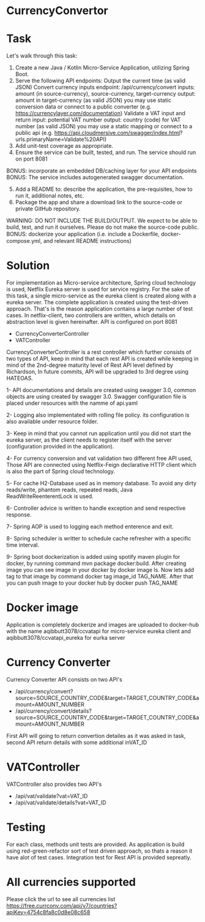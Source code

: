 # CurrencyConvertor

# Task
Let's walk through this task: 
1. Create a new Java / Kotlin Micro-Service Application, utilizing Spring Boot. 
2. Serve the following API endpoints: 
   Output the current time (as valid JSON) Convert currency inputs endpoint:  /api/currency/convert 
   inputs:
        amount (in source-currency), source-currency, target-currency 
   output: 
        amount in target-currency (as valid JSON) you may use static conversion data or connect to a public converter (e.g. https://currencylayer.com/documentation) Validate a VAT input and return input: potential VAT number output: country (code) for VAT number (as valid JSON) you may use a static mapping or connect to a public api (e.g. https://api.cloudmersive.com/swagger/index.html? urls.primaryName=Validate%20API) 
3. Add unit-test coverage as appropriate. 
4. Ensure the service can be built, tested, and run. The service should run on port 8081 

BONUS: 
incorporate an embedded DB/caching layer for your API endpoints 
BONUS: 
The service includes autogenerated swagger documentation. 

5. Add a README to: describe the application, the pre-requisites, how to run it, additional notes, etc. 
6. Package the app and share a download link to the source-code or private GitHub repository. 

WARNING: DO NOT INCLUDE THE BUILD/OUTPUT. We expect to be able to build, test, and run it ourselves. Please do not make the source-code public. 
BONUS: dockerize your application (i.e. include a Dockerﬁle, docker-compose.yml, and relevant README instructions)

# Solution
For implementation as Micro-service architecture, Spring cloud technology is used, Netflix Eureka server is used for service registry. 
For the sake of this task, a single micro-service as the eureka client is created along with a eureka server.
The complete application is created using the test-driven approach. That's is the reason application contains a large number of test cases.
In netflix-client, two controllers are written, which details on abstraction level is given hereinafter. API is configured on port 8081
 - CurrencyConverterController
 - VATController
 
CurrencyConverterController is a rest controller which further consists of two types of API, keep in mind that each rest API is created while keeping in mind of the 2nd-degree maturity level of  Rest API level defined by Richardson, In future commits, API will be upgraded to 3rd degree using HATEOAS.

1- API documentations and details are created using swagger 3.0, common objects are using created by swagger 3.0. Swagger configuration file is placed under resources with the namme of api.yaml

2- Logging also implementated with rolling file policy. its configuration is also available under resource folder.

3- Keep in mind that you cannot run application until you did not start the eureka server, as the client needs to register itself with the server (configuration provided in the application).

4- For currency conversion and vat validation two different free API used, Those API are connected using Netflix-Feign declarative HTTP client which is also the part of Spring cloud technology.

5- For cache H2-Database used as in memory database. To avoid any dirty reads/write, phantom reads, repeated reads, Java ReadWriteReenterentLock is used.

6- Controller advice is written to handle exception and send respective response.

7- Spring AOP is used to logging each method enterence and exit.

8- Spring scheduler is writter to schedule cache refresher with a specific time interval.

9- Spring boot dockerization is added using spotify maven plugin for docker, by running command mvn package docker:build.
After creating image you can see image in your docker by docker image ls. Now lets add tag to that image by command docker tag image_id TAG_NAME. After that you can push image to your docker hub by docker push TAG_NAME

# Docker image
Application is completely dockerize and images are uploaded to docker-hub with the name aqibbutt3078/ccvatapi for micro-service eureka client and aqibbutt3078/ccvatapi_eureka for eurka server
 
# Currency Converter
Currency Converter API consists on two API's 
- /api/currency/convert?source=SOURCE_COUNTRY_CODE&target=TARGET_COUNTRY_CODE&amount=AMOUNT_NUMBER
- /api/currency/convert/details?source=SOURCE_COUNTRY_CODE&target=TARGET_COUNTRY_CODE&amount=AMOUNT_NUMBER

First API will going to return convertion detailes as it was asked in task, second API return details with some additional inVAT_ID
# VATController
VATController also provides two API's 
- /api/vat/validate?vat=VAT_ID
- /api/vat/validate/details?vat=VAT_ID
# Testing
For each class, methods unit tests are provided. As application is build using red-green-refactor sort of test driven approach, so thats a reason it have alot of test cases.
Integration test for Rest API is provided sepreatly.
# All currencies supported
Please click the url to see all currencies list
https://free.currconv.com/api/v7/countries?apiKey=4754c8fa8c0d8e08c658
